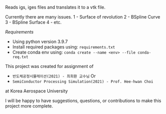 Reads igs, iges files and translates it to a vtk file.

Currently there are many issues.
 1 - Surface of revolution
 2 - BSpline Curve
 3 - BSpline Surface
 4 - etc.

*Requirements*
 - Using python version 3.9.7
 - Install required packages using: `requirements.txt`
 - Create conda env using: `conda create --name <env> --file conda-req.txt`

This project was created for assignment of 

- `반도체공정시뮬레이션(2021) - 최희환 교수님`
Or
- `SemiConductor Processing Simulation(2021) - Prof. Hee-hwan Choi`

at Korea Aerospace University

I will be happy to have suggestions, questions, or contributions to make this
project more complete.

